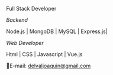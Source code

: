 Full Stack Developer 

_Backend_ 

Node.js | MongoDB | MySQL | Express.js| 

_Web Developer_

Html | CSS | Javascript | Vue.js

📧E-mail: delvaljoaquin@gmail.com
